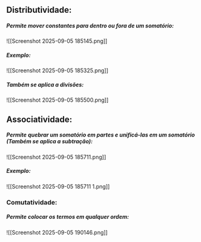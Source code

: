 ## Distributividade:
##### Permite mover constantes para dentro ou fora de um somatório:
![[Screenshot 2025-09-05 185145.png]]

##### Exemplo:
![[Screenshot 2025-09-05 185325.png]]

##### Também se aplica a divisões:
![[Screenshot 2025-09-05 185500.png]]


## Associatividade:
##### Permite quebrar um somatório em partes e unificá-las em um somatório (Também se aplica a subtração):
![[Screenshot 2025-09-05 185711.png]]

##### Exemplo:
![[Screenshot 2025-09-05 185711 1.png]]


### Comutatividade:
##### Permite colocar os termos em qualquer ordem:
![[Screenshot 2025-09-05 190146.png]]

